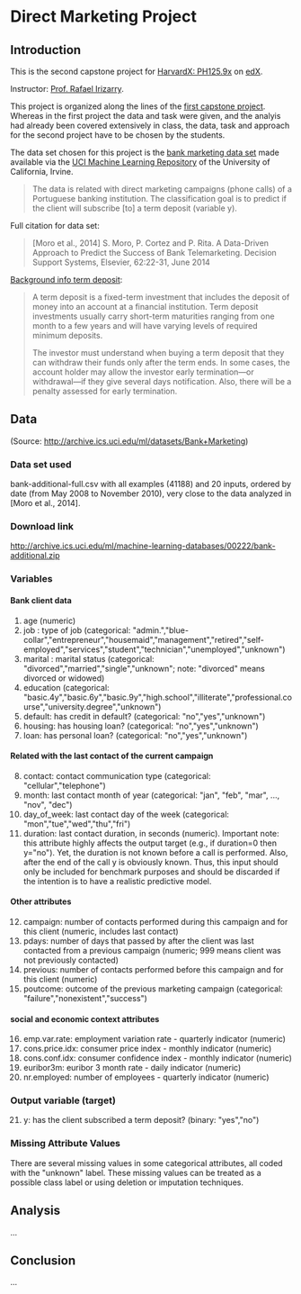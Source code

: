 # Direct Marketing Project

## Introduction

This is the second capstone project for 
[HarvardX: PH125.9x](https://www.edx.org/professional-certificate/harvardx-data-science) 
on [edX](https://www.edx.org).

Instructor: [Prof. Rafael Irizarry](https://www.hsph.harvard.edu/rafael-irizarry/).

This project is organized along the lines of the 
[first capstone project](https://github.com/jmeydam/movielens). 
Whereas in the first project the data and task were given, and the analyis had 
already been covered extensively in class, the data, task and approach for the 
second project have to be chosen by the students.

The data set chosen for this project is the 
[bank marketing data set](http://archive.ics.uci.edu/ml/datasets/Bank+Marketing) 
made available via the [UCI Machine Learning Repository](http://archive.ics.uci.edu/ml) 
of the University of California, Irvine.

> The data is related with direct marketing campaigns (phone calls) of a Portuguese banking institution. The classification goal is to predict if the client will subscribe [to] a term deposit (variable y).

Full citation for data set: 

> [Moro et al., 2014] S. Moro, P. Cortez and P. Rita. A Data-Driven Approach to Predict the Success of Bank Telemarketing. Decision Support Systems, Elsevier, 62:22-31, June 2014

[Background info term deposit](https://www.investopedia.com/terms/t/termdeposit.asp):

> A term deposit is a fixed-term investment that includes the deposit of money into an account at a financial institution. Term deposit investments usually carry short-term maturities ranging from one month to a few years and will have varying levels of required minimum deposits.
> 
> The investor must understand when buying a term deposit that they can withdraw their funds only after the term ends. In some cases, the account holder may allow the investor early termination—or withdrawal—if they give several days notification. Also, there will be a penalty assessed for early termination.


## Data

(Source: <http://archive.ics.uci.edu/ml/datasets/Bank+Marketing>)

### Data set used

bank-additional-full.csv with all examples (41188) and 20 inputs, ordered by date (from May 2008 to November 2010), very close to the data analyzed in [Moro et al., 2014].

### Download link

<http://archive.ics.uci.edu/ml/machine-learning-databases/00222/bank-additional.zip>

### Variables

#### Bank client data

1. age (numeric)
2. job : type of job (categorical: "admin.","blue-collar","entrepreneur","housemaid","management","retired","self-employed","services","student","technician","unemployed","unknown")
3. marital : marital status (categorical: "divorced","married","single","unknown"; note: "divorced" means divorced or widowed)
4. education (categorical: "basic.4y","basic.6y","basic.9y","high.school","illiterate","professional.course","university.degree","unknown")
5. default: has credit in default? (categorical: "no","yes","unknown")
6. housing: has housing loan? (categorical: "no","yes","unknown")
7. loan: has personal loan? (categorical: "no","yes","unknown")

#### Related with the last contact of the current campaign

8. contact: contact communication type (categorical: "cellular","telephone") 
9. month: last contact month of year (categorical: "jan", "feb", "mar", ..., "nov", "dec")
10. day_of_week: last contact day of the week (categorical: "mon","tue","wed","thu","fri")
11. duration: last contact duration, in seconds (numeric). Important note:  this attribute highly affects the output target (e.g., if duration=0 then y="no"). Yet, the duration is not known before a call is performed. Also, after the end of the call y is obviously known. Thus, this input should only be included for benchmark purposes and should be discarded if the intention is to have a realistic predictive model.

#### Other attributes

12. campaign: number of contacts performed during this campaign and for this client (numeric, includes last contact)
13. pdays: number of days that passed by after the client was last contacted from a previous campaign (numeric; 999 means client was not previously contacted)
14. previous: number of contacts performed before this campaign and for this client (numeric)
15. poutcome: outcome of the previous marketing campaign (categorical: "failure","nonexistent","success")

#### social and economic context attributes

16. emp.var.rate: employment variation rate - quarterly indicator (numeric)
17. cons.price.idx: consumer price index - monthly indicator (numeric)     
18. cons.conf.idx: consumer confidence index - monthly indicator (numeric)     
19. euribor3m: euribor 3 month rate - daily indicator (numeric)
20. nr.employed: number of employees - quarterly indicator (numeric)

### Output variable (target)

21. y: has the client subscribed a term deposit? (binary: "yes","no")

### Missing Attribute Values

There are several missing values in some categorical attributes, all coded with the "unknown" label. These missing values can be treated as a possible class label or using deletion or imputation techniques. 


## Analysis

... 


## Conclusion

... 
